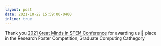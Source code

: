 ```yaml
---
layout: post
date: 2021-10-22 15:59:00-0400
inline: true
---
```


Thank you <a href="https://twitter.com/crubiomedrano/status/1451625337289326599" target="blank">2021 Great Minds in STEM Conference</a> for awarding us :1st_place_medal: place in the Research Poster Competition, Graduate Computing Cathegory
